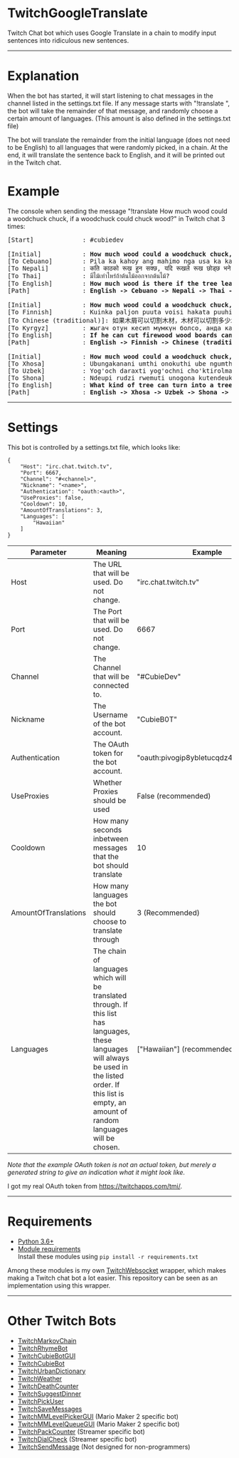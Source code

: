 # TwitchGoogleTranslate
Twitch Chat bot which uses Google Translate in a chain to modify input sentences into ridiculous new sentences.

---
# Explanation
When the bot has started, it will start listening to chat messages in the channel listed in the settings.txt file. If any message starts with "!translate ", the bot will take the remainder of that message, and randomly choose a certain amount of languages. (This amount is also defined in the settings.txt file)

The bot will translate the remainder from the initial language (does not need to be English) to all languages that were randomly picked, in a chain. At the end, it will translate the sentence back to English, and it will be printed out in the Twitch chat.

# Example

The console when sending the message "!translate How much wood could a woodchuck chuck, if a woodchuck could chuck wood?" in Twitch chat 3 times:

<pre>
[Start]             : #cubiedev

[Initial]           : <b>How much wood could a woodchuck chuck, if a woodchuck could chuck wood?</b>
[To Cebuano]        : Pila ka kahoy ang mahimo nga usa ka kahoy nga kahoy, kung ang usa ka kahoy nga kahoy makagisi sa kahoy?
[To Nepali]         : कति काठको रूख हुन सक्छ, यदि रूखले रूख छोड्छ भने?
[To Thai]           : มีไม้เท่าไหร่ถ้าต้นไม้ออกจากต้นไม้?
[To English]        : <b>How much wood is there if the tree leaves the tree?</b>
[Path]              : <b>English -> Cebuano -> Nepali -> Thai -> English</b>

[Initial]           : <b>How much wood could a woodchuck chuck, if a woodchuck could chuck wood?</b>
[To Finnish]        : Kuinka paljon puuta voisi hakata puuhihnaa, jos puukouru voisi hakata puuta?
[To Chinese (traditional)]: 如果木屑可以切割木材，木材可以切割多少木材？
[To Kyrgyz]         : жыгач отун кесип мүмкүн болсо, анда канча жыгач устун кесип болот?
[To English]        : <b>If he can cut firewood wood boards can be cut?</b>
[Path]              : <b>English -> Finnish -> Chinese (traditional) -> Kyrgyz -> English</b>

[Initial]           : <b>How much wood could a woodchuck chuck, if a woodchuck could chuck wood?</b>
[To Xhosa]          : Ubungakanani umthi onokuthi ube ngumthi we-woodchuck chuck, ukuba i-woodchuck yayingakwazi ukuxubha ukhuni?
[To Uzbek]          : Yog'och daraxti yog'ochni cho'ktirolmasa, daraxt daraxt daraxti qanday daraxtga aylanishi mumkin?
[To Shona]          : Ndeupi rudzi rwemuti unogona kutendeuka mumuti kana muti wehuni usingadziki huni?
[To English]        : <b>What kind of tree can turn into a tree or wood tree without wood?</b>
[Path]              : <b>English -> Xhosa -> Uzbek -> Shona -> English</b>
</pre>

---

# Settings
This bot is controlled by a settings.txt file, which looks like:
```
{
    "Host": "irc.chat.twitch.tv",
    "Port": 6667,
    "Channel": "#<channel>",
    "Nickname": "<name>",
    "Authentication": "oauth:<auth>",
    "UseProxies": false,
    "Cooldown": 10,
    "AmountOfTranslations": 3,
    "Languages": [
        "Hawaiian"
    ]
}
```

| **Parameter**        | **Meaning** | **Example** |
| -------------------- | ----------- | ----------- |
| Host                 | The URL that will be used. Do not change.                         | "irc.chat.twitch.tv" |
| Port                 | The Port that will be used. Do not change.                        | 6667 |
| Channel              | The Channel that will be connected to.                            | "#CubieDev" |
| Nickname             | The Username of the bot account.                                  | "CubieB0T" |
| Authentication       | The OAuth token for the bot account.                              | "oauth:pivogip8ybletucqdz4pkhag6itbax" |
| UseProxies           | Whether Proxies should be used                                    | False (recommended) |
| Cooldown             | How many seconds inbetween messages that the bot should translate | 10 |
| AmountOfTranslations | How many languages the bot should choose to translate through     | 3 (Recommended) |
| Languages            | The chain of languages which will be translated through. If this list has languages, these languages will always be used in the listed order. If this list is empty, an amount of random languages will be chosen. | ["Hawaiian"] (recommended) |

*Note that the example OAuth token is not an actual token, but merely a generated string to give an indication what it might look like.*

I got my real OAuth token from https://twitchapps.com/tmi/.

---

# Requirements
* [Python 3.6+](https://www.python.org/downloads/)
* [Module requirements](requirements.txt)<br>
Install these modules using `pip install -r requirements.txt`

Among these modules is my own [TwitchWebsocket](https://github.com/CubieDev/TwitchWebsocket) wrapper, which makes making a Twitch chat bot a lot easier.
This repository can be seen as an implementation using this wrapper.

---

# Other Twitch Bots

* [TwitchMarkovChain](https://github.com/CubieDev/TwitchMarkovChain)
* [TwitchRhymeBot](https://github.com/CubieDev/TwitchRhymeBot)
* [TwitchCubieBotGUI](https://github.com/CubieDev/TwitchCubieBotGUI)
* [TwitchCubieBot](https://github.com/CubieDev/TwitchCubieBot)
* [TwitchUrbanDictionary](https://github.com/CubieDev/TwitchUrbanDictionary)
* [TwitchWeather](https://github.com/CubieDev/TwitchWeather)
* [TwitchDeathCounter](https://github.com/CubieDev/TwitchDeathCounter)
* [TwitchSuggestDinner](https://github.com/CubieDev/TwitchSuggestDinner)
* [TwitchPickUser](https://github.com/CubieDev/TwitchPickUser)
* [TwitchSaveMessages](https://github.com/CubieDev/TwitchSaveMessages)
* [TwitchMMLevelPickerGUI](https://github.com/CubieDev/TwitchMMLevelPickerGUI) (Mario Maker 2 specific bot)
* [TwitchMMLevelQueueGUI](https://github.com/CubieDev/TwitchMMLevelQueueGUI) (Mario Maker 2 specific bot)
* [TwitchPackCounter](https://github.com/CubieDev/TwitchPackCounter) (Streamer specific bot)
* [TwitchDialCheck](https://github.com/CubieDev/TwitchDialCheck) (Streamer specific bot)
* [TwitchSendMessage](https://github.com/CubieDev/TwitchSendMessage) (Not designed for non-programmers)
